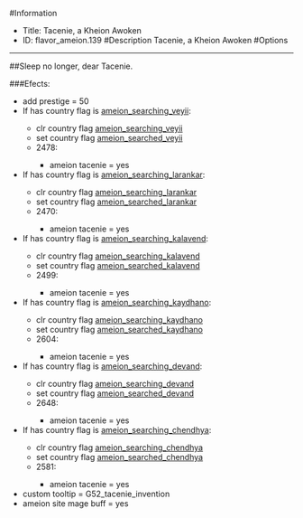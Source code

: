 #Information
 - Title: Tacenie, a Kheion Awoken
 - ID: flavor_ameion.139
#Description
Tacenie, a Kheion Awoken
#Options

___
##Sleep no longer, dear Tacenie.

###Efects:<ul><li>add prestige = 50</li><li>If has country flag is [ameion_searching_veyii](../flags/ameion_searching_veyii.md):</li><ul><li>clr country flag [ameion_searching_veyii](../flags/ameion_searching_veyii.md)</li><li>set country flag [ameion_searched_veyii](../flags/ameion_searched_veyii.md)</li><li>2478:</li><ul><li>ameion tacenie = yes</li></ul></ul><li>If has country flag is [ameion_searching_larankar](../flags/ameion_searching_larankar.md):</li><ul><li>clr country flag [ameion_searching_larankar](../flags/ameion_searching_larankar.md)</li><li>set country flag [ameion_searched_larankar](../flags/ameion_searched_larankar.md)</li><li>2470:</li><ul><li>ameion tacenie = yes</li></ul></ul><li>If has country flag is [ameion_searching_kalavend](../flags/ameion_searching_kalavend.md):</li><ul><li>clr country flag [ameion_searching_kalavend](../flags/ameion_searching_kalavend.md)</li><li>set country flag [ameion_searched_kalavend](../flags/ameion_searched_kalavend.md)</li><li>2499:</li><ul><li>ameion tacenie = yes</li></ul></ul><li>If has country flag is [ameion_searching_kaydhano](../flags/ameion_searching_kaydhano.md):</li><ul><li>clr country flag [ameion_searching_kaydhano](../flags/ameion_searching_kaydhano.md)</li><li>set country flag [ameion_searched_kaydhano](../flags/ameion_searched_kaydhano.md)</li><li>2604:</li><ul><li>ameion tacenie = yes</li></ul></ul><li>If has country flag is [ameion_searching_devand](../flags/ameion_searching_devand.md):</li><ul><li>clr country flag [ameion_searching_devand](../flags/ameion_searching_devand.md)</li><li>set country flag [ameion_searched_devand](../flags/ameion_searched_devand.md)</li><li>2648:</li><ul><li>ameion tacenie = yes</li></ul></ul><li>If has country flag is [ameion_searching_chendhya](../flags/ameion_searching_chendhya.md):</li><ul><li>clr country flag [ameion_searching_chendhya](../flags/ameion_searching_chendhya.md)</li><li>set country flag [ameion_searched_chendhya](../flags/ameion_searched_chendhya.md)</li><li>2581:</li><ul><li>ameion tacenie = yes</li></ul></ul><li>custom tooltip = G52_tacenie_invention</li><li>ameion site mage buff = yes</li></ul>

